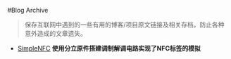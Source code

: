 #Blog Archive

> 保存互联网中遇到的一些有用的博客/项目原文链接及相关存档，防止各种意外造成的文章遗失。

* [SimpleNFC](SimpleNFC/SimpleNFC.md) **使用分立原件搭建调制解调电路实现了NFC标签的模拟**
